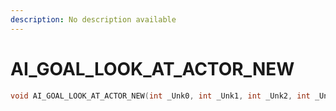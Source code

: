 ```yaml
---
description: No description available 
---
```


# AI_GOAL_LOOK_AT_ACTOR_NEW

```cpp
void AI_GOAL_LOOK_AT_ACTOR_NEW(int _Unk0, int _Unk1, int _Unk2, int _Unk3);
```